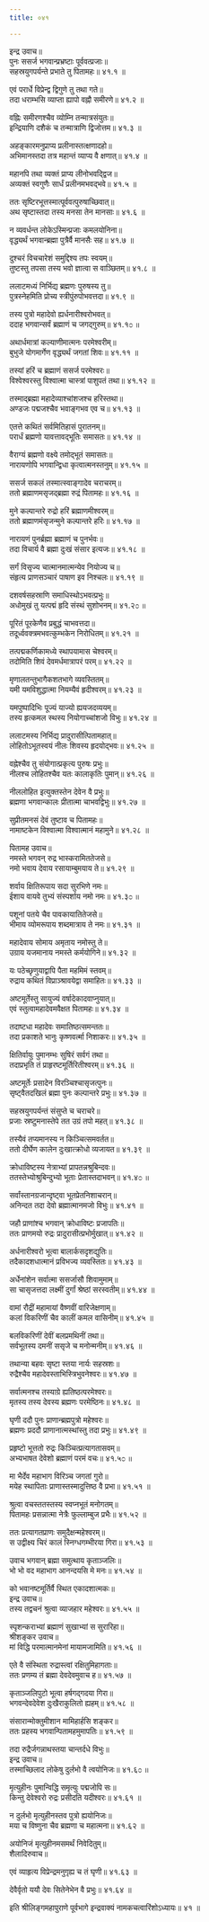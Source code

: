 ```yaml
---
title: ०४१

---
```

इन्द्र उवाच॥  
पुनः ससर्ज भगवान्प्रभ्रष्टाः पूर्ववत्प्रजाः॥  
सहस्रयुगपर्यन्ते प्रभाते तु पितामहः॥ ४१.१ ॥  
  
एवं परार्धे विप्रेन्द्व द्विगुणे तु तथा गते॥  
तदा धराम्भसि व्याप्ता ह्यापो वह्नौ समीरणे॥ ४१.२ ॥  
  
वह्निः समीरणश्चैव व्योम्नि तन्मात्रसंयुतः॥  
इन्द्रियाणि दशैकं च तन्मात्राणि द्विजोत्तम॥ ४१.३ ॥  
  
अहङ्कारमनुप्राप्य प्रलीनास्तत्क्षणादहो॥  
अभिमानस्तदा तत्र महान्तं व्याप्य वै क्षणात्॥ ४१.४ ॥  
  
महानपि तथा व्यक्तं प्राप्य लीनोभवद्द्विज॥  
अव्यक्तं स्वगुणैः सार्धं प्रलीनमभवद्भवे॥ ४१.५ ॥  
  
ततः सृष्टिरभूत्तस्मात्पूर्ववत्पुरुषाच्छिवात्॥  
अथ सृष्टास्तदा तस्य मनसा तेन मानसाः॥ ४१.६ ॥  
  
न व्यवर्धन्त लोकेऽस्मिन्प्रजाः कमलयोनिना॥  
वृद्ध्यर्थं भगवान्ब्रह्मा पुत्रैर्वै मानसैः सह॥ ४१.७ ॥  
  
दुश्चरं विचचारेशं समुद्दिश्य तपः स्वयम्॥  
तुष्टस्तु तपसा तस्य भवो ज्ञात्वा स वाञ्छितम्॥ ४१.८ ॥  
  
ललाटमध्यं निर्भिद्य ब्रह्मणः पुरुषस्य तु॥  
पुत्रस्नेहमिति प्रोच्य स्त्रीपुंरुपोभवत्तदा॥ ४१.९ ॥  
  
तस्य पुत्रो महादेवो ह्यर्धनारीश्वरोभवत्॥  
ददाह भगवान्सर्वं ब्रह्माणं च जगद्गुरुम्॥ ४१.१೦ ॥  
  
अथार्धमात्रां कल्याणीमात्मनः परमेश्वरीम्॥  
बुभुजे योगमार्गेण वृद्ध्यर्थं जगतां शिवः॥ ४१.११ ॥  
  
तस्यां हरिं च ब्रह्माणं ससर्ज परमेश्वरः॥  
विश्वेश्वरस्तु विश्वात्मा चास्त्रां पाशुपतं तथा॥ ४१.१२ ॥  
  
तस्माद्ब्रह्मा महादेव्याश्चांशजश्च हरिस्तथा॥  
अण्डजः पद्मजश्चैव भवाङ्गभव एव च॥ ४१.१३ ॥  
  
एतत्ते कथितं सर्वमितिहासं पुरातनम्॥  
परार्धं ब्रह्मणो यावत्तावद्भूतिः समासतः॥ ४१.१४ ॥  
  
वैराग्यं ब्रह्मणो वक्ष्ये तमोद्भूतं समासतः॥  
नारायणोपि भगवान्द्विधा कृत्वात्मनस्तनुम्॥ ४१.१५ ॥  
  
ससर्ज सकलं तस्मात्स्वाङ्गादेव चराचरम्॥  
ततो ब्रह्माणमसृजद्ब्रह्मा रुद्रं पितामहः॥ ४१.१६ ॥  
  
मुने कल्पान्तरे रुद्रो हरिं ब्रह्माणमीश्वरम्॥  
ततो ब्रह्माणमंसृजन्मुने कल्पान्तरे हरिः॥ ४१.१७ ॥  
  
नारायणं पुनर्ब्रह्मा ब्रह्माणं च पुनर्भवः॥  
तदा विचार्य वै ब्रह्मा दुःखं संसार इत्यजः॥ ४१.१८ ॥  
  
सर्गं विसृज्य चात्मानमात्मन्येव नियोज्य च॥  
संहृत्य प्राणसञ्चारं पाषाण इव निश्चलः॥ ४१.१९ ॥  
  
दशवर्षसहस्राणि समाधिस्थोऽभवत्प्रभुः॥  
अधोमुखं तु यत्पद्मं हृदि संस्थं सुशोभनम्॥ ४१.२೦ ॥  
  
पूरितं पूरकेणैव प्रबुद्धं चाभवत्तदा॥  
तदूर्ध्ववक्त्रमभवत्कुम्भकेन निरोधितम्॥ ४१.२१ ॥  
  
तत्पद्मकर्णिकामध्ये स्थापयामास चेश्वरम्॥  
तदोमिति शिवं देवमर्धमात्रापरं परम्॥ ४१.२२ ॥  
  
मृणालतन्तुभागैकशतभागे व्यवस्तितम्॥  
यमी यमविशुद्धात्मा नियम्यैवं हृदीश्वरम्॥ ४१.२३ ॥  
  
यमपुष्पादिभिः पूज्यं याज्यो ह्ययजदव्ययम्॥  
तस्य हृत्कमल स्थस्य नियोगाच्चांशजो विभुः॥ ४१.२४ ॥  
  
ललाटमस्य निर्भिद्य प्रादुरासीत्पितामहात्॥  
लोहितोऽभूतस्वयं नीलः शिवस्य हृदयोद्भवः॥ ४१.२५ ॥  
  
वह्नेश्चैव तु संयोगात्प्रकृत्य पुरुषः प्रभुः॥  
नीलश्च लोहितश्चैव यतः कालाकृतिः पुमान्॥ ४१.२६ ॥  
  
नीललोहित इत्युक्तस्तेन देवेन वै प्रभुः॥  
ब्रह्मणा भगवान्कालः प्रीतात्मा चाभवद्विभुः॥ ४१.२७ ॥  
  
सुप्रीतमनसं देवं तुष्टाव च पितामहः॥  
नामाष्टकेन विश्वात्मा विश्वात्मानं महामुने॥ ४१.२८ ॥  
  
पितामह उवाच॥  
नमस्ते भगवन् रुद्र भास्करामिततेजसे॥  
नमो भवाय देवाय रसायाम्बुमयाय ते॥ ४१.२९ ॥  
  
शर्वाय क्षितिरूपाय सदा सुरभिणे नमः॥  
ईशाय वायवे तुभ्यं संस्पर्शाय नमो नमः॥ ४१.३೦ ॥  
  
पशूनां पतये चैव पावकायातितेजसे॥  
भीमाय व्योमरूपाय शब्दमात्राय ते नमः॥ ४१.३१ ॥  
  
महादेवाय सोमाय अमृताय नमोस्तु ते॥  
उग्राय यजमानाय नमस्ते कर्मयोगिने॥ ४१.३२ ॥  
  
यः पठेच्छृणुयाद्वापि पैता महमिमं स्तवम्॥  
रुद्राय कथितं विप्राञ्श्रावयेद्वा समाहितः॥ ४१.३३ ॥  
  
अष्टमूर्तेस्तु सायुज्यं वर्षादेकादवाप्नुयात्॥  
एवं स्तुत्वामहादेवमवैक्षत पितामहः॥ ४१.३४ ॥  
  
तदाष्टधा महादेवः समातिष्ठत्समन्ततः॥  
तदा प्रकाशते भानुः कृष्णवर्त्मा निशाकरः॥ ४१.३५ ॥  
  
क्षितिर्वायुः पुमानम्भः सुषिरं सर्वगं तथा॥  
तदाप्रभृति तं प्राहृरष्टमूर्तिरितीश्वरम्॥ ४१.३६ ॥  
  
अष्टमूर्तेः प्रसादेन विरञ्चिश्चासृजत्पुनः॥  
सृष्ट्वैतदखिलं ब्रह्मा पुनः कल्पान्तरे प्रभुः॥ ४१.३७ ॥  
  
सहस्रयुगपर्यन्तं संसुप्ते च चराचरे॥  
प्रजाः स्रष्टुमनास्तेपे तत उग्रं तपो महत्॥ ४१.३८ ॥  
  
तस्यैवं तप्यमानस्य न किञ्चित्समवर्तत॥  
ततो दीर्घेण कालेन दुःखात्क्रोधो व्यजायत॥ ४१.३९ ॥  
  
क्रोधाविष्टस्य नेत्राभ्यां प्रापतन्नश्रुबिन्दवः॥  
ततस्तेभ्योश्रुबिन्दुभ्यो भूताः प्रेतास्तदाभवन्॥ ४१.४೦ ॥  
  
सर्वांस्तानग्रजान्दृष्ट्वा भूतप्रेतनिशाचरान्॥  
अनिन्दत तदा देवो ब्रह्मात्मानमजो विभुः॥ ४१.४१ ॥  
  
जहौ प्राणांश्च भगवान् क्रोधाविष्टः प्रजापतिः॥  
ततः प्राणमयो रुद्रः प्रादुरासीत्प्रभोर्मुखात्॥ ४१.४२ ॥  
  
अर्धनारीश्वरो भूत्वा बालार्कसदृशद्युतिः॥  
तदैकादशधात्मानं प्रविभज्य व्यवस्तितः॥ ४१.४३ ॥  
  
अर्धेनांशेन सर्वात्मा ससर्जासौ शिवामुमाम्॥  
सा चासृजत्तदा लक्ष्मीं दुर्गां श्रेष्ठां सरस्वतीम्॥ ४१.४४ ॥  
  
वामां रौद्रीं महामायां वैष्णवीं वारिजेक्षणाम्॥  
कलां विकरिणीं चैव कालीं कमल वासिनीम्॥ ४१.४५ ॥  
  
बलविकरिणीं देवीं बलप्रमथिनीं तथा॥  
सर्वभूतस्य दमनीं ससृजे च मनोन्मनीम्॥ ४१.४६ ॥  
  
तथान्या बहवः सृष्टा स्तया नार्यः सहस्रशः॥  
रुद्रैश्चैव महादेवस्ताभिस्त्रिभुवनेश्वरः॥ ४१.४७ ॥  
  
सर्वात्मनश्च तस्याग्रे ह्यतिष्ठत्परमेश्वरः॥  
मृतस्य तस्य देवस्य ब्रह्मणः परमेष्ठिनः॥ ४१.४८ ॥  
  
घृणी ददौ पुनः प्राणान्ब्रह्मपुत्रो महेश्वरः॥  
ब्रह्मणः प्रददौ प्राणानात्मस्थांस्तु तदा प्रभुः॥ ४१.४९ ॥  
  
प्रहृष्टो भूत्ततो रुद्रः किञ्चित्प्रत्यागतासवम्॥  
अभ्यभाषत देवेशो ब्रह्माणं परमं वचः॥ ४१.५೦ ॥  
  
मा भैर्देव महाभाग विरिञ्च जगतां गुरो॥  
मयेह स्थापिताः प्राणास्तस्मादुत्तिष्ठ वै प्रभा॥ ४१.५१ ॥  
  
श्रुत्वा वचस्ततस्तस्य स्वप्नभूतं मनोगतम्॥  
पितामहः प्रसन्नात्मा नेत्रैः फुल्लाम्बुज प्रभैः॥ ४१.५२ ॥  
  
ततः प्रत्यागतप्राणः समुदैक्षन्महेश्वरम्॥  
स उद्वीक्ष्य चिरं कालं स्निग्धगम्भीरया गिरा॥ ४१.५३ ॥  
  
उवाच भगवान् ब्रह्मा समुत्थाय कृताञ्जलिः॥  
भो भो वद महाभाग आनन्दयसि मे मनः॥ ४१.५४ ॥  
  
को भवानष्टमूर्तिर्वै स्थित एकादशात्मकः॥  
इन्द्र उवाच॥  
तस्य तद्वचनं श्रुत्वा व्याजहार महेश्वरः॥ ४१.५५ ॥  
  
स्पृशन्कराभ्यां ब्रह्माणं सुखाभ्यां स सुरारिहा॥  
श्रीशङ्कर उवाच॥  
मां विद्धि परमात्मानमेनां मायामजामिति॥ ४१.५६ ॥  
  
एते वै संस्थिता रुद्रास्त्वां रक्षितुमिहागताः॥  
ततः प्रणम्य तं ब्रह्मा देवदेवमुवाच ह॥ ४१.५७ ॥  
  
कृताञ्जलिपुटो भूत्वा हर्षगद्गदया गिरा॥  
भगवन्देवदेवेश दुःखैराकुलितो ह्यहम्॥ ४१.५८ ॥  
  
संसारान्मोक्तुमीशान मामिहार्हसि शङ्कर॥  
ततः प्रहस्य भगवान्पितामहमुमापतिः॥ ४१.५९ ॥  
  
तदा रुद्रैर्जगन्नाथस्तया चान्तर्दधे विभुः॥  
इन्द्र उवाच॥  
तस्माच्छिलाद लोकेषु दुर्लभो वै त्वयोनिजः॥ ४१.६೦ ॥  
  
मृत्युहीनः पुमान्विद्धि समृत्युः पद्मजोपि सः॥  
किन्तु देवेश्वरो रुद्रः प्रसीदति यदीश्वरः॥ ४१.६१ ॥  
  
न दुर्लभो मृत्युहीनस्तव पुत्रो ह्ययोनिजः॥  
मया च विष्णुना चैव ब्रह्मणा च महात्मना॥ ४१.६२ ॥  
  
अयोनिजं मृत्युहीनमसमर्थं निवेदितुम्॥  
शैलादिरुवाच॥  
  
एवं व्याहृत्य विप्रेन्द्रमनुगृह्य च तं घृणी॥ ४१.६३ ॥  
  
देवैर्वृतो ययौ देवः सितेनेभेन वै प्रभुः॥ ४१.६४ ॥  
  
इति श्रीलिङ्गमहापुराणे पूर्वभागे इन्द्रवाक्यं नामकचत्वारिंशोऽध्यायः॥ ४१ ॥